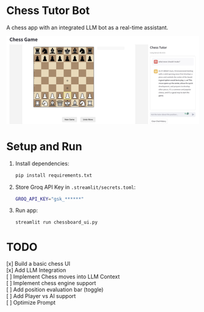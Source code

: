 # Chess Tutor Bot
A chess app with an integrated LLM bot as a real-time assistant.

![](img/Chess%20UI%20Demo%20Screenshot.jpg)

# Setup and Run

1. Install dependencies:
    ```sh
    pip install requirements.txt
    ```

2. Store Groq API Key in `.streamlit/secrets.toml`:
    ```sh
    GROQ_API_KEY="gsk_******"
    ```

3. Run app:
    ```sh
    streamlit run chessboard_ui.py
    ```

# TODO

[x] Build a basic chess UI<br>
[x] Add LLM Integration<br>
[ ] Implement Chess moves into LLM Context<br>
[ ] Implement chess engine support<br>
[ ] Add position evaluation bar (toggle)<br>
[ ] Add Player vs AI support<br>
[ ] Optimize Prompt<br>